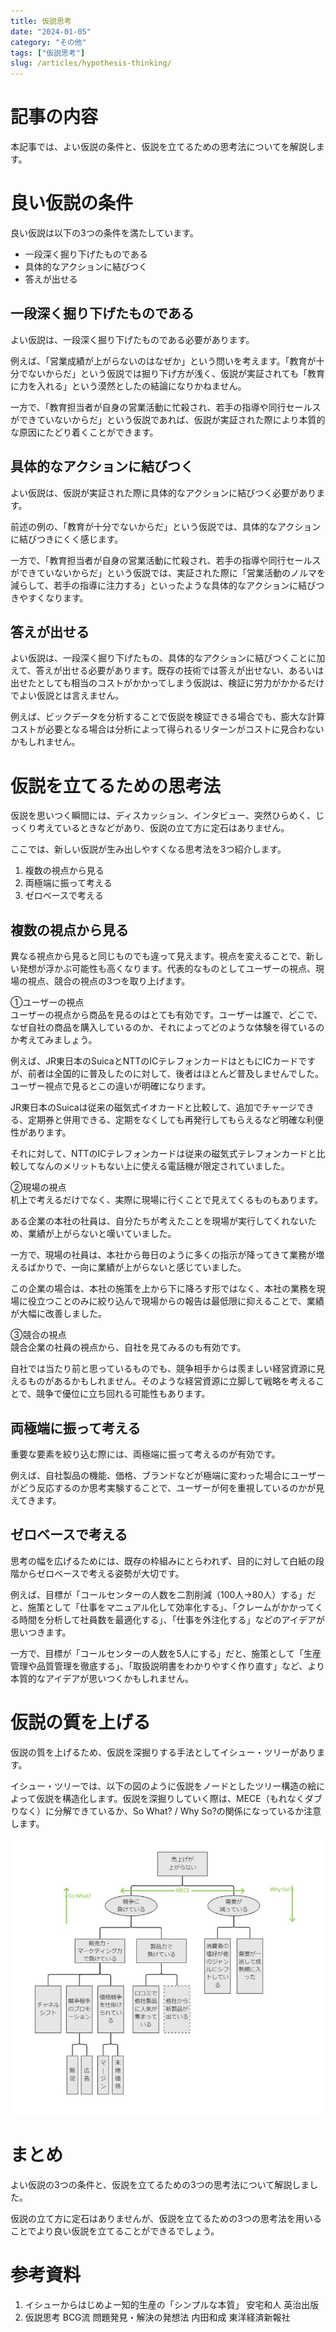 ```yaml
---
title: 仮説思考
date: "2024-01-05"
category: "その他"
tags: ["仮説思考"]
slug: /articles/hypothesis-thinking/
---
```


# 記事の内容
本記事では、よい仮説の条件と、仮説を立てるための思考法についてを解説します。

# 良い仮説の条件
良い仮説は以下の3つの条件を満たしています。

+ 一段深く掘り下げたものである
+ 具体的なアクションに結びつく
+ 答えが出せる

## 一段深く掘り下げたものである
よい仮説は、一段深く掘り下げたものである必要があります。

例えば、「営業成績が上がらないのはなぜか」という問いを考えます。「教育が十分でないからだ」という仮説では掘り下げ方が浅く、仮説が実証されても「教育に力を入れる」という漠然としたの結論になりかねません。

一方で、「教育担当者が自身の営業活動に忙殺され、若手の指導や同行セールスができていないからだ」という仮説であれば、仮説が実証された際により本質的な原因にたどり着くことができます。

## 具体的なアクションに結びつく
よい仮説は、仮説が実証された際に具体的なアクションに結びつく必要があります。

前述の例の、「教育が十分でないからだ」という仮説では、具体的なアクションに結びつきにくく感じます。

一方で、「教育担当者が自身の営業活動に忙殺され、若手の指導や同行セールスができていないからだ」という仮説では、実証された際に「営業活動のノルマを減らして、若手の指導に注力する」といったような具体的なアクションに結びつきやすくなります。

## 答えが出せる
よい仮説は、一段深く掘り下げたもの、具体的なアクションに結びつくことに加えて、答えが出せる必要があります。既存の技術では答えが出せない、あるいは出せたとしても相当のコストがかかってしまう仮説は、検証に労力がかかるだけでよい仮説とは言えません。

例えば、ビックデータを分析することで仮説を検証できる場合でも、膨大な計算コストが必要となる場合は分析によって得られるリターンがコストに見合わないかもしれません。

# 仮説を立てるための思考法
仮説を思いつく瞬間には、ディスカッション、インタビュー、突然ひらめく、じっくり考えているときなどがあり、仮説の立て方に定石はありません。

ここでは、新しい仮説が生み出しやすくなる思考法を3つ紹介します。

1. 複数の視点から見る
1. 両極端に振って考える
1. ゼロベースで考える

## 複数の視点から見る
異なる視点から見ると同じものでも違って見えます。視点を変えることで、新しい発想が浮かぶ可能性も高くなります。代表的なものとしてユーザーの視点、現場の視点、競合の視点の3つを取り上げます。

①ユーザーの視点  
ユーザーの視点から商品を見るのはとても有効です。ユーザーは誰で、どこで、なぜ自社の商品を購入しているのか、それによってどのような体験を得ているのか考えてみましょう。

例えば、JR東日本のSuicaとNTTのICテレフォンカードはともにICカードですが、前者は全国的に普及したのに対して、後者はほとんど普及しませんでした。ユーザー視点で見るとこの違いが明確になります。

JR東日本のSuicaは従来の磁気式イオカードと比較して、追加でチャージできる、定期券と併用できる、定期をなくしても再発行してもらえるなど明確な利便性があります。

それに対して、NTTのICテレフォンカードは従来の磁気式テレフォンカードと比較してなんのメリットもない上に使える電話機が限定されていました。

②現場の視点  
机上で考えるだけでなく、実際に現場に行くことで見えてくるものもあります。

ある企業の本社の社員は、自分たちが考えたことを現場が実行してくれないため、業績が上がらないと嘆いていました。

一方で、現場の社員は、本社から毎日のように多くの指示が降ってきて業務が増えるばかりで、一向に業績が上がらないと感じていました。

この企業の場合は、本社の施策を上から下に降ろす形ではなく、本社の業務を現場に役立つことのみに絞り込んで現場からの報告は最低限に抑えることで、業績が大幅に改善しました。

③競合の視点  
競合企業の社員の視点から、自社を見てみるのも有効です。

自社では当たり前と思っているものでも、競争相手からは羨ましい経営資源に見えるものがあるかもしれません。そのような経営資源に立脚して戦略を考えることで、競争で優位に立ち回れる可能性もあります。

## 両極端に振って考える
重要な要素を絞り込む際には、両極端に振って考えるのが有効です。

例えば、自社製品の機能、価格、ブランドなどが極端に変わった場合にユーザーがどう反応するのか思考実験することで、ユーザーが何を重視しているのかが見えてきます。

## ゼロベースで考える
思考の幅を広げるためには、既存の枠組みにとらわれず、目的に対して白紙の段階からゼロベースで考える姿勢が大切です。

例えば、目標が「コールセンターの人数を二割削減（100人→80人）する」だと、施策として「仕事をマニュアル化して効率化する」、「クレームがかかってくる時間を分析して社員数を最適化する」、「仕事を外注化する」などのアイデアが思いつきます。

一方で、目標が「コールセンターの人数を5人にする」だと、施策として「生産管理や品質管理を徹底する」、「取扱説明書をわかりやすく作り直す」など、より本質的なアイデアが思いつくかもしれません。

# 仮説の質を上げる
仮説の質を上げるため、仮説を深掘りする手法としてイシュー・ツリーがあります。

イシュー・ツリーでは、以下の図のように仮説をノードとしたツリー構造の絵によって仮説を構造化します。仮説を深掘りしていく際は、MECE（もれなくダブりなく）に分解できているか、So What? / Why So?の関係になっているか注意します。

![イシューツリー](./issue-tree.jpg)

# まとめ
よい仮説の3つの条件と、仮説を立てるための3つの思考法について解説しました。

仮説の立て方に定石はありませんが、仮説を立てるための3つの思考法を用いることでより良い仮説を立てることができるでしょう。

# 参考資料
1. イシューからはじめよー知的生産の「シンプルな本質」 安宅和人 英治出版
1. 仮説思考 BCG流 問題発見・解決の発想法 内田和成 東洋経済新報社